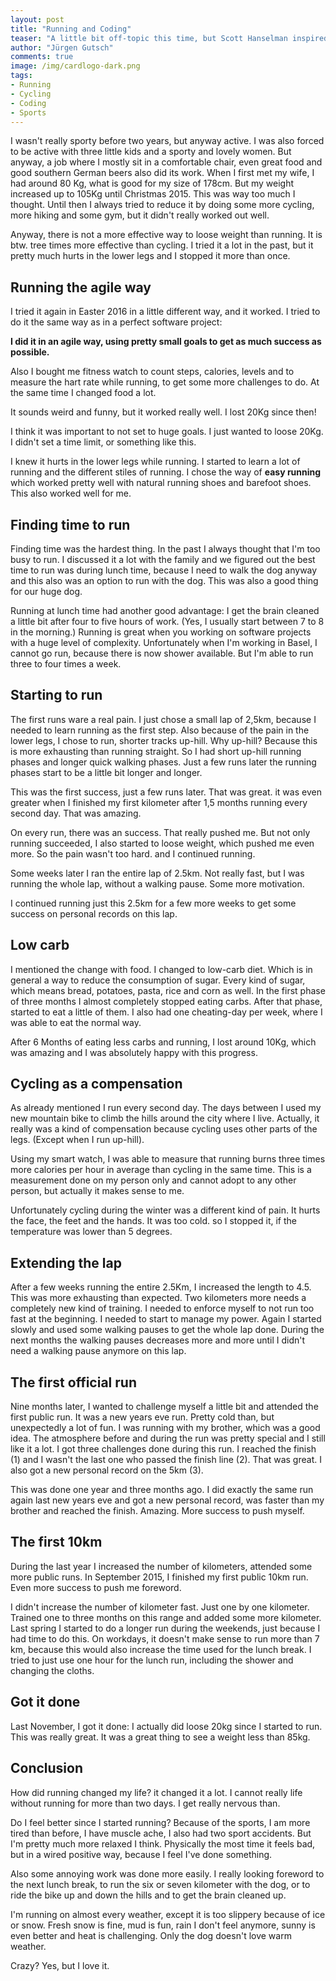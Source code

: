 ```yaml
---
layout: post
title: "Running and Coding"
teaser: "A little bit off-topic this time, but Scott Hanselman inspired me to write about everything, with his talk on Sunday before the MVP Global Summit 2018 starts. This post is about running and how it changes my live a little bit in a positive way."
author: "Jürgen Gutsch"
comments: true
image: /img/cardlogo-dark.png
tags: 
- Running
- Cycling
- Coding
- Sports
---
```


I wasn't really sporty before two years, but anyway active. I was also forced to be active with three little kids and a sporty and lovely women. But anyway, a job where I mostly sit in a comfortable chair, even great food and good southern German beers also did its work. When I first met my wife, I had around 80 Kg, what is good for my size of 178cm. But my weight increased up to 105Kg until Christmas 2015. This was way too much I thought. Until then I always tried to reduce it by doing some more cycling, more hiking and some gym, but it didn't really worked out well. 

Anyway, there is not a more effective way to loose weight than running. It is btw. tree times more effective than cycling. I tried it a lot in the past, but it pretty much hurts in the lower legs and I stopped it more than once. 

## Running the agile way

I tried it again in Easter 2016 in a little different way, and it worked. I tried to do it the same way as in a perfect software project:

**I did it in an agile way, using pretty small goals to get as much success as possible.**

Also I bought me fitness watch to count steps, calories, levels and to measure the hart rate while running, to get some more challenges to do. At the same time I changed food a lot. 

It sounds weird and funny, but it worked really well. I lost 20Kg since then!

I think it was important to not set to huge goals. I just wanted to loose 20Kg. I didn't set a time limit, or something like this. 

I knew it hurts in the lower legs while running. I started to learn a lot of running and the different stiles of running. I chose the way of **easy running** which worked pretty well with natural running shoes and barefoot shoes. This also worked well for me. 

## Finding time to run

Finding time was the hardest thing. In the past I always thought that I'm too busy to run. I discussed it a lot with the family and we figured out the best time to run was during lunch time, because I need to walk the dog anyway and this also was an option to run with the dog. This was also a good thing for our huge dog.

Running at lunch time had another good advantage: I get the brain cleaned a little bit after four to five hours of work. (Yes, I usually start between 7 to 8 in the morning.) Running is great when you working on software projects with a huge level of complexity. Unfortunately when I'm working in Basel, I cannot go run, because there is now shower available. But I'm able to run three to four times a week.

## Starting to run

The first runs ware a real pain. I just chose a small lap of 2,5km, because I needed to learn running as the first step. Also because of the pain in the lower legs, I chose to run, shorter tracks up-hill. Why up-hill? Because this is more exhausting than running straight. So I had short up-hill running phases and longer quick walking phases. Just a few runs later the running phases start to be a little bit longer and longer.

This was the first success, just a few runs later. That was great. it was even greater when I finished my first kilometer after 1,5 months running every second day. That was amazing. 

On every run, there was an success. That really pushed me. But not only running succeeded, I also started to loose weight, which pushed me even more. So the pain wasn't too hard. and I continued running.

Some weeks later I ran the entire lap of 2.5km. Not really fast, but I was running the whole lap, without a walking pause. Some more motivation.

I continued running just this 2.5km for a few more weeks to get some success on personal records on this lap.

## Low carb

I mentioned the change with food. I changed to low-carb diet. Which is in general a way to reduce the consumption of sugar. Every kind of sugar, which means bread, potatoes, pasta, rice and corn as well. In the first phase of three months I almost completely stopped eating carbs. After that phase, started to eat a little of them. I also had one cheating-day per week, where I was able to eat the normal way.

After 6 Months of eating less carbs and running, I lost around 10Kg, which was amazing and I was absolutely happy with this progress. 

## Cycling as a compensation

As already mentioned I run every second day. The days between I used my new mountain bike to climb the hills around the city where I live. Actually, it really was a kind of compensation because cycling uses other parts of the legs. (Except when I run up-hill). 

Using my smart watch, I was able to measure that running burns three times more calories per hour in average than cycling in the same time. This is a measurement done on my person only and cannot adopt to any other person, but actually it makes sense to me.

Unfortunately cycling during the winter was a different kind of pain. It hurts the face, the feet and the hands. It was too cold. so I stopped it, if the temperature was lower than 5 degrees.

## Extending the lap

After a few weeks running the entire 2.5Km, I increased the length to 4.5. This was more exhausting than expected. Two kilometers more needs a completely new kind of training. I needed to enforce myself to not run too fast at the beginning. I needed to start to manage my power. Again I started slowly and used some walking pauses to get the whole lap done. During the next months the walking pauses decreases more and more until I didn't need a walking pause anymore on this lap.

## The first official run

Nine months later, I wanted to challenge myself a little bit and attended the first public run. It was a new years eve run. Pretty cold than, but unexpectedly a lot of fun. I was running with my brother, which was a good idea. The atmosphere before and during the run was pretty special and I still like it a lot. I got three challenges done during this run. I reached the finish (1) and I wasn't the last one who passed the finish line (2). That was great. I also got a new personal record on the 5km (3).

This was done one year and three months ago. I did exactly the same run again last new years eve and got a new personal record, was faster than my brother and reached the finish. Amazing. More success to push myself.

## The first 10km

During the last year I increased the number of kilometers, attended some more public runs. In September 2015, I finished my first public 10km run. Even more success to push me foreword.

I didn't increase the number of kilometer fast. Just one by one kilometer. Trained one to three months on this range and added some more kilometer. Last spring I started to do a longer run during the weekends, just because I had time to do this. On workdays, it doesn't make sense to run more than 7 km, because this would also increase the time used for the lunch break. I tried to just use one hour for the lunch run, including the shower and changing the cloths.

## Got it done

Last November, I got it done: I actually did loose 20kg since I started to run. This was really great. It was a great thing to see a weight less than 85kg.

## Conclusion

How did running changed my life? it changed it a lot. I cannot really life without running for more than two days. I get really nervous than. 

Do I feel better since I started running? Because of the sports, I am more tired than before, I have muscle ache, I also had two sport accidents. But I'm pretty much more relaxed I think. Physically the most time it feels bad, but in a wired positive way, because I feel I've done something. 

Also some annoying work was done more easily. I really looking foreword to the next lunch break, to run the six or seven kilometer with the dog, or to ride the bike up and down the hills and to get the brain cleaned up. 

I'm running on almost every weather, except it is too slippery because of ice or snow. Fresh snow is fine, mud is fun, rain I don't feel anymore, sunny is even better and heat is challenging. Only the dog doesn't love warm weather. 

Crazy? Yes, but I love it.
